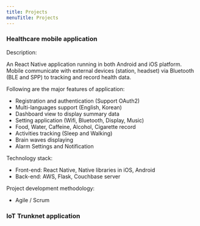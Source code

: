 ```yaml
---
title: Projects
menuTitle: Projects
---
```


### Healthcare mobile application 

Description:

An React Native application running in both Android and iOS platform. Mobile communicate with external devices (station, headset) via Bluetooth (BLE and SPP) to tracking and record health data.

Following are the major features of application:
* Registration and authentication (Support OAuth2)
* Multi-languages support (English, Korean)
* Dashboard view to display summary data
* Setting application (Wifi, Bluetooth, Display, Music)
* Food, Water, Caffeine, Alcohol, Cigarette record
* Activities tracking (Sleep and Walking)
* Brain waves displaying
* Alarm Settings and Notification

[](./photo-activities-tracking-page.png)
[](./photo-brain-condition-page.png)

Technology stack:
* Front-end: React Native, Native libraries in iOS, Android
* Back-end: AWS, Flask, Couchbase server

Project development methodology:
* Agile / Scrum

### IoT Trunknet application
